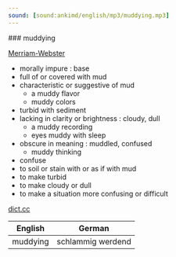 ```yaml
---
sound: [sound:ankimd/english/mp3/muddying.mp3]
---
```


\### muddying

[Merriam-Webster](https://www.merriam-webster.com/dictionary/muddying)

- morally impure : base
- full of or covered with mud
- characteristic or suggestive of mud
    - a muddy flavor
    - muddy colors
- turbid with sediment
- lacking in clarity or brightness : cloudy, dull
    - a muddy recording
    - eyes muddy with sleep
- obscure in meaning : muddled, confused
    - muddy thinking
- confuse
- to soil or stain with or as if with mud
- to make turbid
- to make cloudy or dull
- to make a situation more confusing or difficult

[dict.cc](https://www.dict.cc/muddying)

| English        | German       |
| -------------- | ------------ |
| muddying | schlammig werdend |
